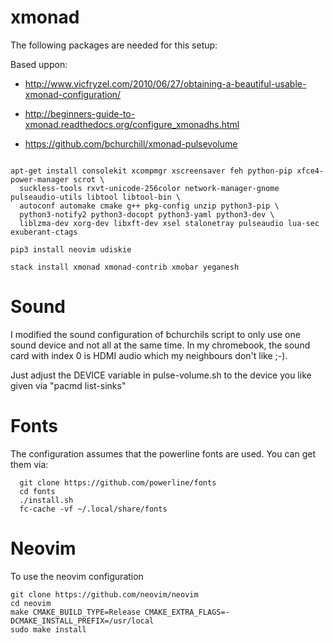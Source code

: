 # xmonad

The following packages are needed for this setup:

Based uppon:

- http://www.vicfryzel.com/2010/06/27/obtaining-a-beautiful-usable-xmonad-configuration/

- http://beginners-guide-to-xmonad.readthedocs.org/configure_xmonadhs.html

- https://github.com/bchurchill/xmonad-pulsevolume

```

apt-get install consolekit xcompmgr xscreensaver feh python-pip xfce4-power-manager scrot \
  suckless-tools rxvt-unicode-256color network-manager-gnome pulseaudio-utils libtool libtool-bin \
  autoconf automake cmake g++ pkg-config unzip python3-pip \
  python3-notify2 python3-docopt python3-yaml python3-dev \
  liblzma-dev xorg-dev libxft-dev xsel stalonetray pulseaudio lua-sec exuberant-ctags

pip3 install neovim udiskie

stack install xmonad xmonad-contrib xmobar yeganesh
```

# Sound
I modified the sound configuration of bchurchils script to only use one sound device and not all at the same time. 
In my chromebook, the sound card with index 0 is HDMI audio which my neighbours don't like ;-).

Just adjust the DEVICE variable in pulse-volume.sh to the device you like given via "pacmd list-sinks"

# Fonts

The configuration assumes that the powerline fonts are used. You can get them via:

```
  git clone https://github.com/powerline/fonts
  cd fonts
  ./install.sh
  fc-cache -vf ~/.local/share/fonts
```

# Neovim

To use the neovim configuration

```
git clone https://github.com/neovim/neovim
cd neovim
make CMAKE_BUILD_TYPE=Release CMAKE_EXTRA_FLAGS=-DCMAKE_INSTALL_PREFIX=/usr/local
sudo make install
```

